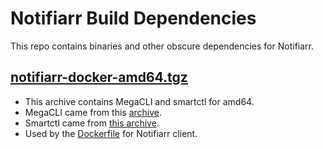 # Notifiarr Build Dependencies

This repo contains binaries and other obscure dependencies for Notifiarr.

## [notifiarr-docker-amd64.tgz](notifiarr-docker-amd64.tgz)

- This archive contains MegaCLI and smartctl for amd64.
- MegaCLI came from this [archive](https://srkdev.com/megacli/MegaCli-8.07.14-1.noarch.rpm).
- Smartctl came from [this archive](https://1276-105252244-gh.circle-artifacts.com/0/builds/smartmontools-linux-x86_64-static-7.3-r5214.tar.gz).
- Used by the [Dockerfile](https://github.com/Notifiarr/notifiarr/blob/main/init/docker/Dockerfile) for Notifiarr client.
